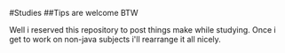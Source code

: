 #Studies
##Tips are welcome BTW

Well i reserved this repository to post things make while studying. Once i get to work on non-java subjects i'll rearrange it all nicely.

